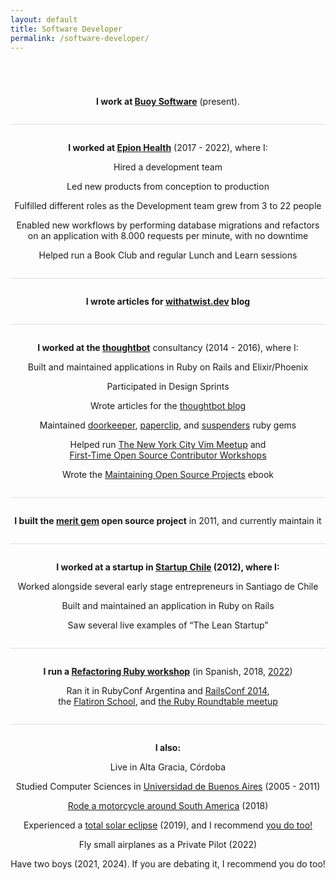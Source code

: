```yaml
---
layout: default
title: Software Developer
permalink: /software-developer/
---
```


<p style="text-align: center; padding-top: 4em">
  <strong>I work at <a href="https://www.buoysoftware.com/">Buoy Software</a></strong> (present).
</p>

<p style="text-align: center; padding-top: 2em; margin-top: 2em; border-top: 1px solid #ddd">
  <strong>I worked at <a href="https://www.epionhealth.com/">Epion Health</a></strong> (2017 - 2022), where I:
</p>
<p style="text-align: center">
  Hired a development team
</p>
<p style="text-align: center">
  Led new products from conception to production
</p>
<p style="text-align: center">
  Fulfilled different roles as the Development team grew from 3 to 22 people
</p>
<p style="text-align: center">
  Enabled new workflows by performing database migrations and refactors<br>
  on an application with 8.000 requests per minute, with no downtime
</p>
<p style="text-align: center">
  Helped run a Book Club and regular Lunch and Learn sessions
</p>


<p style="text-align: center; padding-top: 2em; margin-top: 2em; border-top: 1px solid #ddd">
  <strong>I wrote articles for
  <a href="https://withatwist.dev/">withatwist.dev</a> blog</strong>
</p>


<p style="text-align: center; padding-top: 2em; margin-top: 2em; border-top: 1px solid #ddd">
  <strong>I worked at the <a href="https://thoughtbot.com/new-york-city">thoughtbot</a></strong>
  consultancy (2014 - 2016), where I:
</p>

<p style="text-align: center">
  Built and maintained applications in Ruby on Rails and Elixir/Phoenix
</p>

<p style="text-align: center">
  Participated in Design Sprints
</p>

<p style="text-align: center">
  Wrote articles for the
  <a href="https://thoughtbot.com/blog/authors/tute-costa">thoughtbot blog</a>
</p>

<p style="text-align: center">
  Maintained
  <a href="https://github.com/doorkeeper-gem/doorkeeper">doorkeeper</a>,
  <a href="https://github.com/thoughtbot/paperclip">paperclip</a>, and
  <a href="https://github.com/thoughtbot/suspenders">suspenders</a> ruby gems
</p>

<p style="text-align: center">
  Helped run <a href="https://www.meetup.com/The-New-York-Vim-Meetup/">The New York City Vim Meetup</a> and<br>
  <a href="https://www.meetup.com/hackerhours/events/232525765/">First-Time Open Source Contributor Workshops</a>
</p>

<p style="text-align: center">
  Wrote the
  <a href="http://maintaining-open-source.com/">Maintaining Open Source Projects</a>
  ebook
</p>


<p style="text-align: center; padding-top: 2em; margin-top: 2em; border-top: 1px solid #ddd">
  <strong>I built the <a href="https://github.com/merit-gem/merit">merit gem</a> open
  source project</strong> in 2011, and currently maintain it
</p>


<p style="text-align: center; padding-top: 2em; margin-top: 2em; border-top: 1px solid #ddd">
  <strong>I worked at a startup in <a href="https://www.startupchile.org/">Startup Chile</a> (2012), where I:</strong><br>
</p>

<p style="text-align: center">
  Worked alongside several early stage entrepreneurs in Santiago de Chile
</p>

<p style="text-align: center">
  Built and maintained an application in Ruby on Rails
</p>

<p style="text-align: center">
  Saw several live examples of “The Lean Startup”
</p>


<p style="text-align: center; padding-top: 2em; margin-top: 2em; border-top: 1px solid #ddd">
  <strong>I run a <a href="https://www.youtube.com/watch?v=gOiuiiNERXw">Refactoring Ruby workshop</a></strong>
  (in Spanish, 2018, <a href="https://www.youtube.com/watch?v=biPo9PzmWhs">2022</a>)
</p>

<p style="text-align: center">
  Ran it in RubyConf Argentina and <a href="https://www.youtube.com/watch?v=ozWzehOEeuI">RailsConf 2014</a>,<br>
  the <a href="https://www.flatironschool.com/campuses/nyc">Flatiron School</a>,
  and <a href="https://www.youtube.com/watch?v=VZha9Rh9dIc">the Ruby Roundtable meetup</a>
</p>

<p style="text-align: center; padding-top: 2em; margin-top: 2em; border-top: 1px solid #ddd">
  <strong>I also:</strong>
</p>

<p style="text-align: center">
  Live in Alta Gracia, Córdoba
</p>

<p style="text-align: center">
  Studied Computer Sciences in <a href="https://www.dc.uba.ar/">Universidad de Buenos Aires</a> (2005 - 2011)
</p>

<p style="text-align: center">
  <a href="https://www.instagram.com/holaamericas/">Rode a motorcycle around South America</a> (2018)
</p>

<p style="text-align: center">
  Experienced a <a href="https://www.youtube.com/watch?v=gKAh3oUwNto">total solar eclipse</a> (2019),
  and I recommend <a href="https://www.timeanddate.com/eclipse/list.html">you do too!</a>
</p>

<p style="text-align: center">
  Fly small airplanes as a Private Pilot (2022)
</p>

<p style="text-align: center">
  Have two boys (2021, 2024). If you are debating it, I recommend you do too!
</p>
